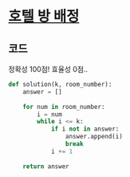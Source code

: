 # [호텔 방 배정](https://school.programmers.co.kr/learn/courses/30/lessons/64063)

## 코드
정확성 100점! 효율성 0점..

```python
def solution(k, room_number):
    answer = []
    
    for num in room_number:
        i = num
        while i <= k:
            if i not in answer:
                answer.append(i)
                break
            i += 1
    
    return answer
```
